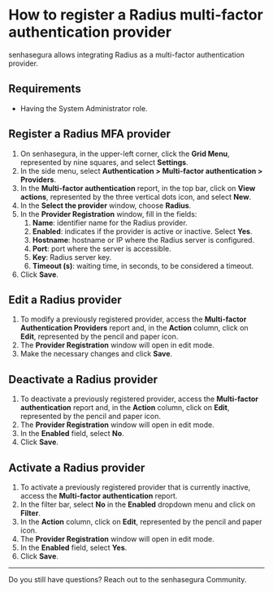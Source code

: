 # How to register a Radius multi-factor authentication provider 

senhasegura allows integrating Radius as a multi-factor authentication provider.

## Requirements

* Having the System Administrator role.

## Register a Radius MFA provider

1. On senhasegura, in the upper-left corner, click the **Grid Menu**, represented by nine squares, and select **Settings**.  
2. In the side menu, select **Authentication \> Multi-factor authentication \> Providers**.  
3. In the **Multi-factor authentication** report, in the top bar, click on **View actions**, represented by the three vertical dots icon, and select **New**.  
4. In the **Select the provider** window, choose **Radius**.  
5. In the **Provider Registration** window, fill in the fields:  
   1. **Name**: identifier name for the Radius provider.  
   2. **Enabled**: indicates if the provider is active or inactive. Select **Yes**.  
   3. **Hostname**: hostname or IP where the Radius server is configured.  
   4. **Port**: port where the server is accessible.  
   5. **Key**: Radius server key.  
   6. **Timeout (s)**: waiting time, in seconds, to be considered a timeout.  
6. Click **Save**.

## Edit a Radius provider

1. To modify a previously registered provider, access the **Multi-factor Authentication Providers** report and, in the **Action** column, click on **Edit**, represented by the pencil and paper icon.  
2. The **Provider Registration** window will open in edit mode.  
3. Make the necessary changes and click **Save**.

## Deactivate a Radius provider

1. To deactivate a previously registered provider, access the **Multi-factor authentication** report and, in the **Action** column, click on **Edit**, represented by the pencil and paper icon.  
2. The **Provider Registration** window will open in edit mode.  
3. In the **Enabled** field, select **No**.  
4. Click **Save**.

## Activate a Radius provider

1. To activate a previously registered provider that is currently inactive, access the **Multi-factor authentication** report.  
2. In the filter bar, select **No** in the **Enabled** dropdown menu and click on **Filter**.  
3. In the **Action** column, click on **Edit**, represented by the pencil and paper icon.  
4. The **Provider Registration** window will open in edit mode.  
5. In the **Enabled** field, select **Yes**.  
6. Click **Save**.

---

Do you still have questions? Reach out to the senhasegura Community.